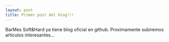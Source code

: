 ```yaml
---
layout: post
title: Primer post del blog!!!
---
```


BarMes Soft&Hard ya tiene blog oficial en github.
Proximamente subiremos articulos interesantes...
